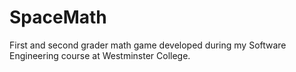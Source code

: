 # SpaceMath
First and second grader math game developed during my Software Engineering course at Westminster College.
